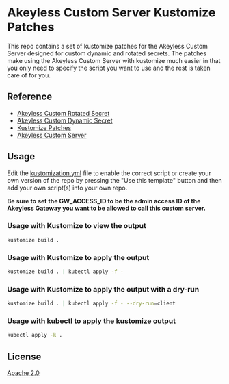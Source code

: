 # Akeyless Custom Server Kustomize Patches

This repo contains a set of kustomize patches for the Akeyless Custom Server designed for custom dynamic and rotated secrets. The patches make using the Akeyless Custom Server with kustomize much easier in that you only need to specify the script you want to use and the rest is taken care of for you.

## Reference

- [Akeyless Custom Rotated Secret](https://docs.akeyless.io/docs/create-a-custom-rotated-secret)
- [Akeyless Custom Dynamic Secret](https://docs.akeyless.io/docs/custom-producer)
- [Kustomize Patches](https://kubectl.docs.kubernetes.io/pages/app_customization/patch.html)
- [Akeyless Custom Server](https://github.com/akeylesslabs/custom-producer/tree/master/custom-server)

## Usage

Edit the [kustomization.yml](kustomization.yml) file to enable the correct script or create your own version of the repo by pressing the "Use this template" button and then add your own script(s) into your own repo.

**Be sure to set the GW_ACCESS_ID to be the admin access ID of the Akeyless Gateway you want to be allowed to call this custom server.**

### Usage with Kustomize to view the output

```sh
kustomize build .
```

### Usage with Kustomize to apply the output

```sh
kustomize build . | kubectl apply -f -
```

### Usage with Kustomize to apply the output with a dry-run

```sh
kustomize build . | kubectl apply -f - --dry-run=client
```

### Usage with kubectl to apply the kustomize output

```sh
kubectl apply -k .
```

## License

[Apache 2.0](LICENSE)
